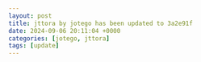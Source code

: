 ```yaml
---
layout: post
title: jttora by jotego has been updated to 3a2e91f
date: 2024-09-06 20:11:04 +0000
categories: [jotego, jttora]
tags: [update]
---
```


